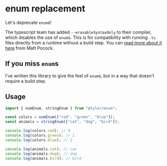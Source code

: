 # enum replacement

Let's deprecate `enum`s!

The typescript team has added `--erasableSyntaxOnly` to their compiler, which disables the use of `enum`s. This is for compatibility with running `.ts` files directly from a runtime without a build step. You can [read more about it here](https://www.totaltypescript.com/erasable-syntax-only) from Matt Pocock.

## If you miss `enum`s

I've written this library to give the feel of `enum`s, but in a way that doesn't require a build step.

## Usage

```ts
import { numEnum, stringEnum } from "@tyler/enum";

const colors = numEnum(["red", "green", "blue"]);
const animals = stringEnum(["cat", "dog", "bird"]);

console.log(colors.red); // 0
console.log(colors.green); // 1
console.log(colors.blue); // 2

console.log(animals.cat); // cat
console.log(animals.dog); // dog
console.log(animals.bird); // bird
```
